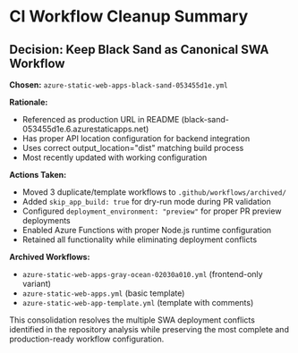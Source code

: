 # CI Workflow Cleanup Summary

## Decision: Keep Black Sand as Canonical SWA Workflow

**Chosen:** `azure-static-web-apps-black-sand-053455d1e.yml`

**Rationale:**
- Referenced as production URL in README (black-sand-053455d1e.6.azurestaticapps.net)
- Has proper API location configuration for backend integration
- Uses correct output_location="dist" matching build process
- Most recently updated with working configuration

**Actions Taken:**
- Moved 3 duplicate/template workflows to `.github/workflows/archived/`
- Added `skip_app_build: true` for dry-run mode during PR validation
- Configured `deployment_environment: "preview"` for proper PR preview deployments
- Enabled Azure Functions with proper Node.js runtime configuration
- Retained all functionality while eliminating deployment conflicts

**Archived Workflows:**
- `azure-static-web-apps-gray-ocean-02030a010.yml` (frontend-only variant)
- `azure-static-web-apps.yml` (basic template)
- `azure-static-web-app-template.yml` (template with comments)

This consolidation resolves the multiple SWA deployment conflicts identified in the repository analysis while preserving the most complete and production-ready workflow configuration.
